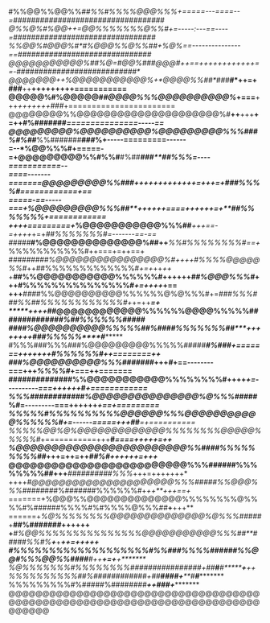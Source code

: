 #%%@@%%@@%%#***#%%#%%%%@@@%%%+=====---====--=*##################################          
@%%@%#%@@*+**+=*@@%%%%%%%@%%#+=-----:---==----=*################################          
%%@@%#@@@%#*#**%@@@%%@%%##+%@%==---------------==*##############################          
@@@@@@@@@@@%##%@*=#@@%*###@@@#*++*==++++++++++++==-*###########################*          
@@@@@@@++%@@@@@@@@@@@%+*@@@@%%**##*###*****#*++=+**###**++**+++++++++===========          
@@@@@%#%@@@@@#*#@@@@%%%@@@@@@@@@@%*+===**+++*+++++++###*+=======================          
@@@@@@@@%%@@@@@@@@@@@@@@@@@@@@@%#**++**+++**+=++#%#######*===============-----==          
@@@@@@@@@%@@@@@@@@@@%@@@@@@@@@%%%###%#%##***%%#######**###%+-----=========------          
=--*%@@%%%#+=====-=+@@@@@@@@@%%#%%#**#%##**********###**##%%%*=----===========--          
====-------=======*@@@@@@@@@%%###*++++++**+++++++=+++=+**###%%%%#============+==          
=====-==-----===+%@@@@@@@@@%%%#*#**+++*+*++====++++++=+**##%%%%%%%*+============          
++++=========+*%@@@@@@@@@@@%%%##******++*+==*-=++*++*+=+*##%%%%%%%#=-------==-==          
*#####******#%@@@@@@@@@@@@@@%##**++****%%#%%%%%%%%#*==+*%%%%%%%%%%%#++===+=++==+          
#***########%@@@@@@@@@@@@@@@@%#*++++*#%%%%@@@@@%%#*++##%%%%%%%%%%%%%#*+=+*++*++*          
+***#*****#%%@@@@@@@@@@@%%%%%%#++++++*##%@@@%%%#*+++#%%%%%%%%%%%%%%%#*+=++++*+==          
+++**#*##*#%%@@@@@@@@@@%%%%%%@%@%%%#+=*###%%%##***#%%##%%%%%%%%%%%%#*+*+=++***=+          
*****++++*##@@@@@@@@@@@@%%%%%%@@@@%%%%%###########*****###%##%%%%%%###********##          
#****#****##%@@@@@@@@@@%%%%%##%####%%%%%%%##****+*+++++++**###%%%%%****#********          
#%%%###%%%###%@@@@@@@@@%%%%%#####*****#%###*+=======+++++++#%%%%%%#++========++*          
******#*****##%@@@@@@@@@@%%%#######**+++*#*+==--------===+++*%%%%#*+===++=======          
##############%%@@@@@@@@@@@%%%%%%%%#**++++*+=----------===++++++*#*+============          
%%%############%@@@@@@@@@@@@@@@%@%%%###*##%#=---------===++++++****+==+=========          
%%%%%#%%%%%%%%%%@@@@@@%%%@@@@@@@@@@@%%%%%%#+=------=====+++*##******=+==========          
%%%%%@@%@%@@@@@@@@@@@@@%%%%%%%%@@@@@%%%%%#*+===========+++********#*====+++++=++          
%@@@@@@@@@@@@@@@@@@@@@@@@%%####%%%%%%%%%##*+++=++=++************##%#*++++++=+++*          
@@@@@@@@@@@@@@@@@@@@@@@@@%%%######%%%%%%%%##****+++***##########%%%*+++=+++++++*          
++++*#@@@@@@@@@@@@@@@@@@@@@%%%#####%%@@@%%%#####*###%#######%%%%%%#+*++**+++==+*          
=======+%@@@%%@@@@@@@@@@@@@@%%%%%%%%@%%%%#%######%%%%#%#%%%%@%%%##****+****+++**          
======+*%@%%%%%%%%@@@@@@@@@@@@@@%@%%%#***###*#*+**##%#*######*********+++++**+**          
+****#%@@%%%%%%%%%%%%%%%@@@@@@@@@@@%%%##**####*#%%#%****+***+*********++=+**++++          
#%%%%%%%%%%%%%%%%%%%#%%###%%%%######%%@@#%%%@@%%#*#**##**#*++*****+=+***+*******          
%@%%%%%%%#%%%%%%%%############*##*#**#*+***##***#****#**************+*********++          
%%%%%%%%%%##%############+*##**###********#+********#**********#****************          
%%%%%%%%%#%#####%#####*###********************+*****+******###*****+************          
@@@@@@@@@@@@@@@@@@@@@@@@@@@@@@@@@@@@@@@@@@@@@@@@@@@@@@@@@@@@@@@@@@@@@@@@@@@@@@@@          
                                                                                                 
